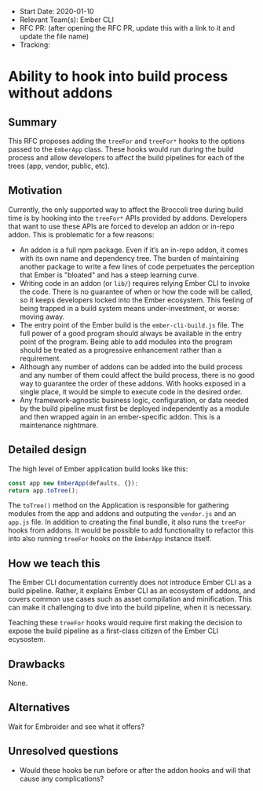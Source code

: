 - Start Date: 2020-01-10
- Relevant Team(s): Ember CLI
- RFC PR: (after opening the RFC PR, update this with a link to it and update the file name)
- Tracking:

# Ability to hook into build process without addons

## Summary

This RFC proposes adding the `treeFor` and `treeFor*` hooks to the options passed to the `EmberApp` class.
These hooks would run during the build process and allow developers to affect the build
pipelines for each of the trees (app, vendor, public, etc).

## Motivation

Currently, the only supported way to affect the Broccoli tree during build time is by hooking into
the `treeFor*` APIs provided by addons. Developers that want to use these APIs are forced to develop
an addon or in-repo addon. This is problematic for a few reasons:

- An addon is a full npm package. Even if it’s an in-repo addon, it comes with its own name and
dependency tree. The burden of maintaining another package to write a few lines
of code perpetuates the perception that Ember is "bloated" and has a steep learning curve.
- Writing code in an addon (or `lib/`) requires relying Ember CLI to invoke the code. There is no
guarantee of when or how the code will be called, so it keeps developers locked into the Ember
ecosystem. This feeling of being trapped in a build system means under-investment,
or worse: moving away.
- The entry point of the Ember build is the `ember-cli-build.js` file. The full power of a good
program should always be available in the entry point of the program. Being able to add modules
into the program should be treated as a progressive enhancement rather than a requirement.
- Although any number of addons can be added into the build process and any number of them could
affect the build process, there is no good way to guarantee the order of these addons. With hooks
exposed in a single place, it would be simple to execute code in the desired order.
- Any framework-agnostic business logic, configuration, or data needed by the build pipeline
must first be deployed independently as a module and then wrapped again in an ember-specific addon. This is a maintenance nightmare.

## Detailed design

The high level of Ember application build looks like this:

```js
const app new EmberApp(defaults, {});
return app.toTree();
```

The `toTree()` method on the Application is responsible for gathering modules from the app
and addons and outputing the `vendor.js` and an `app.js` file. In addition to creating the final bundle,
it also runs the `treeFor` hooks from addons. It would be possible to add functionality to refactor
this into also running `treeFor` hooks on the `EmberApp` instance itself.

## How we teach this

The Ember CLI documentation currently does not introduce Ember CLI as a build pipeline. Rather,
it explains Ember CLI as an ecosystem of addons, and covers common use cases such as asset compilation
and minification. This can make it challenging to dive into the build pipeline, when it is necessary.

Teaching these `treeFor` hooks would require first making the decision to expose the build pipeline
as a first-class citizen of the Ember CLI ecysostem.

## Drawbacks

None.

## Alternatives

Wait for Embroider and see what it offers?

## Unresolved questions

- Would these hooks be run before or after the addon hooks and will that cause any complications?
